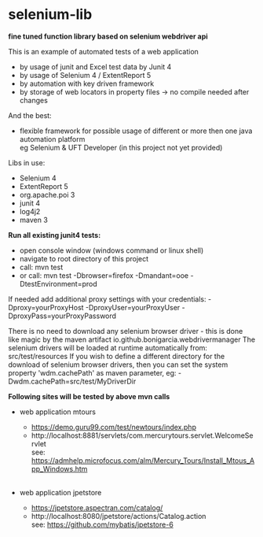 # selenium-lib

<b>fine tuned function library based on selenium webdriver api</b>

This is an example of automated tests of a web application
- by usage of junit and Excel test data by Junit 4
- by usage of Selenium 4 / ExtentReport 5
- by automation with key driven framework
- by storage of web locators in property files -> no compile needed after changes

And the best:
- flexible framework for possible usage of different or more then one java automation platform<br>
  eg Selenium & UFT Developer (in this project not yet provided)

Libs in use:
- Selenium 4
- ExtentReport 5
- org.apache.poi 3
- junit 4
- log4j2
- maven 3

<b>Run all existing junit4 tests:</b>

- open console window (windows command or linux shell)
- navigate to root directory of this project
- call: mvn test
- or call: mvn test -Dbrowser=firefox -Dmandant=ooe -DtestEnvironment=prod

If needed add additional proxy settings with your credentials:
-Dproxy=yourProxyHost -DproxyUser=yourProxyUser -DproxyPass=yourProxyPassword

There is no need to download any selenium browser driver - this is done like magic by the maven artifact io.github.bonigarcia.webdrivermanager
The selenium drivers will be loaded at runtime automatically from:
src/test/resources
If you wish to define a different directory for the download of selenium browser drivers, 
then you can set the system property 'wdm.cachePath' as maven parameter, eg:
-Dwdm.cachePath=src/test/MyDriverDir

<b>Following sites will be tested by above mvn calls</b><br>

* web application mtours<br>
    * https://demo.guru99.com/test/newtours/index.php<br>
    * http://localhost:8881/servlets/com.mercurytours.servlet.WelcomeServlet<br>
    see: https://admhelp.microfocus.com/alm/Mercury_Tours/Install_Mtous_App_Windows.htm<br><br>
  
* web application jpetstore<br>
    * https://jpetstore.aspectran.com/catalog/<br>
    * http://localhost:8080/jpetstore/actions/Catalog.action<br>
    see: https://github.com/mybatis/jpetstore-6<br>







